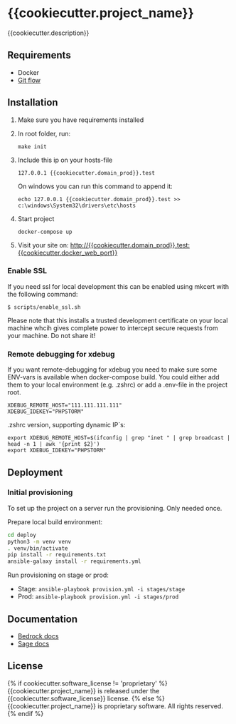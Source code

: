# {{cookiecutter.project_name}}

{{cookiecutter.description}}

## Requirements

* Docker
* [Git flow](https://github.com/petervanderdoes/gitflow-avh)

## Installation


1. Make sure you have requirements installed
2. In root folder, run:
    ```
    make init
    ```
    
2. Include this ip on your hosts-file

    ```
    127.0.0.1 {{cookiecutter.domain_prod}}.test
    ```

    On windows you can run this command to append it:

    ```
    echo 127.0.0.1 {{cookiecutter.domain_prod}}.test >> c:\windows\System32\drivers\etc\hosts
    ```

3. Start project

    ```
    docker-compose up
    ```

5. Visit your site on: [http://{{cookiecutter.domain_prod}}.test:{{cookiecutter.docker_web_port}}](http://{{cookiecutter.domain_prod}}.test:{{cookiecutter.docker_web_port}})

### Enable SSL 

If you need ssl for local development this can be enabled using mkcert with the following command: 

```
$ scripts/enable_ssl.sh
```

Please note that this installs a trusted development certificate on your local machine whcih gives complete power 
to intercept secure requests from your machine. Do not share it!


### Remote debugging for xdebug

If you want remote-debugging for xdebug you need to make sure some ENV-vars is available 
when docker-compose build.
You could either add them to your local environment (e.g. .zshrc) or add a .env-file in the 
project root.
```
XDEBUG_REMOTE_HOST="111.111.111.111"
XDEBUG_IDEKEY="PHPSTORM"
```

.zshrc version, supporting dynamic IP´s:
```
export XDEBUG_REMOTE_HOST=$(ifconfig | grep "inet " | grep broadcast | head -n 1 | awk '{print $2}')
export XDEBUG_IDEKEY="PHPSTORM"
```

## Deployment

### Initial provisioning
To set up the project on a server run the provisioning. Only needed once. 

Prepare local build environment:
```bash
cd deploy
python3 -m venv venv
. venv/bin/activate
pip install -r requirements.txt
ansible-galaxy install -r requirements.yml
```
Run provisioning on stage or prod:
- Stage: `ansible-playbook provision.yml -i stages/stage`
- Prod: `ansible-playbook provision.yml -i stages/prod`

## Documentation

* [Bedrock docs](https://roots.io/bedrock/docs/)
* [Sage docs](https://roots.io/sage/docs/)

## License

{% if cookiecutter.software_license != 'proprietary' %}
{{cookiecutter.project_name}} is released under the {{cookiecutter.software_license}} license.
{% else %}
{{cookiecutter.project_name}} is proprietary software. All rights reserved.
{% endif %}
